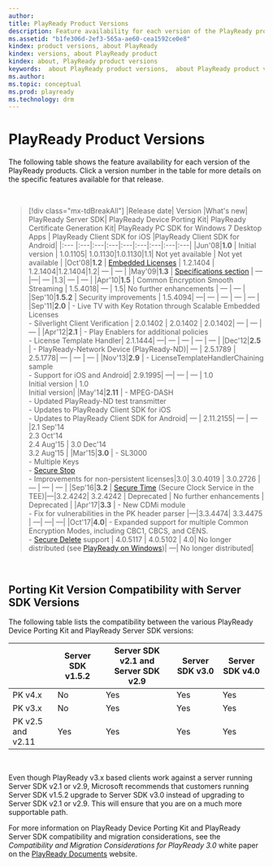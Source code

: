 ```yaml
---
author:
title: PlayReady Product Versions
description: Feature availability for each version of the PlayReady products.
ms.assetid: "b1fe306d-2ef3-565a-ae60-cea1592ce0e8"
kindex: product versions, about PlayReady
kindex: versions, about PlayReady product
kindex: about, PlayReady product versions
keywords:  about PlayReady product versions,  about PlayReady product versions,  PlayReady product versions about
ms.author:
ms.topic: conceptual
ms.prod: playready
ms.technology: drm
---
```



# PlayReady Product Versions

The following table shows the feature availability for each version of the PlayReady products. Click a version number in the table for more details on the specific features available for that release.

&nbsp;
>[!div class="mx-tdBreakAll"]
>|Release date| Version |What's new| PlayReady Server SDK| PlayReady Device Porting Kit| PlayReady Certificate Generation Kit| PlayReady PC SDK for Windows 7 Desktop Apps | PlayReady Client SDK for iOS |PlayReady Client SDK for Android|
>|:--- |:---|:---|:---|:---|:---|:---|:---|:---|
>|Jun'08|**1.0** | Initial version | 1.0.1105| 1.0.1130|1.0.1130|1.1| Not yet available | Not yet available |
>|Oct'08|**1.2** | [Embedded Licenses](embeddedlicenses.md) | 1.2.1404 | 1.2.1404|1.2.1404|1.2| &mdash; | &mdash; |
>|May'09|**1.3** | [Specifications section](../Specifications/specifications.md) | &mdash; |&mdash;| &mdash; |1.3| &mdash; | &mdash; |
>|Apr'10|**1.5** | Common Encryption Smooth Streaming | 1.5.4018| &mdash; | 1.5| No further enhancements | &mdash; | &mdash; |
>|Sep'10|**1.5.2** | Security improvements | 1.5.4094| &mdash;| &mdash; | &mdash; | &mdash; | &mdash; |
>|Sep'11|**2.0** | - Live TV with Key Rotation through Scalable Embedded Licenses<br/>- Silverlight Client Verification | 2.0.1402 | 2.0.1402 | 2.0.1402| &mdash; | &mdash; | &mdash; |
>|Apr'12|**2.1** | - Play Enablers for additional policies<br/>- License Template Handler| 2.1.1444| &mdash;| &mdash; | &mdash; | &mdash; | &mdash; |
>|Dec'12|**2.5** | - PlayReady-Network Device (PlayReady-ND)| &mdash; | 2.5.1789 | 2.5.1778| &mdash; | &mdash; | &mdash; |
>|Nov'13|**2.9** | - LicenseTemplateHandlerChaining sample<br/>- Support for iOS and Android| 2.9.1995| &mdash;| &mdash; | &mdash; | 1.0<br/>Initial version | 1.0<br/>Initial version|
>|May'14|**2.11** | - MPEG-DASH<br/>- Updated PlayReady-ND test transmitter<br/>- Updates to PlayReady Client SDK for iOS<br/>- Updates to PlayReady Client SDK for Android| &mdash; | 2.11.2155| &mdash; | &mdash; |2.1 Sep'14 <br/>2.3 Oct'14 <br/>2.4 Aug'15 |  3.0 Dec'14<br/>3.2 Aug'15 |
>|Mar'15|**3.0** | - SL3000<br/>- Multiple Keys<br/>- [Secure Stop](playreadysecurestopserver.md)<br/>- Improvements for non-persistent licenses|3.0|  3.0.4019 | 3.0.2726 | &mdash; | &mdash; | &mdash;  |
>|Sep'16|**3.2** | [Secure Time](trustedclocks.md) (Secure Clock Service in the TEE)|&mdash;|3.2.4242| 3.2.4242 | Deprecated | No further enhancements | Deprecated |
>|Apr'17|**3.3** | - New CDMi module<br/>- Fix for vulnerabilities in the PK header parser |&mdash;|3.3.4474| 3.3.4475 | &mdash;| &mdash;| &mdash;|
>|Oct'17|**4.0**| - Expanded support for multiple Common Encryption Modes, including CBC1, CBCS, and CENS.<br/>- [Secure Delete](playreadysecuredeleteserver.md) support | 4.0.5117 | 4.0.5102 | 4.0| No longer distributed (see [PlayReady on Windows](playreadyproductsanddeliverables.md#prwindows))| &mdash;| No longer distributed|


&nbsp;

## Porting Kit Version Compatibility with Server SDK Versions


The following table lists the compatibility between the various PlayReady Device Porting Kit and PlayReady Server SDK versions:

| &nbsp;| Server SDK v1.5.2| Server SDK v2.1 and Server SDK v2.9| Server SDK v3.0| Server SDK v4.0 |
| --- | --- | --- | --- | --- |
| PK v4.x| No| Yes | Yes | Yes |
| PK v3.x| No| Yes| Yes| Yes |
| PK v2.5 and v2.11| Yes| Yes| Yes| Yes |


&nbsp;

Even though PlayReady v3.x based clients work against a server running Server SDK v2.1 or v2.9, Microsoft recommends that customers running Server SDK v1.5.2 upgrade to Server SDK v3.0 instead of upgrading to Server SDK v2.1 or v2.9. This will ensure that you are on a much more supportable path.


For more information on PlayReady Device Porting Kit and PlayReady Server SDK compatibility and migration considerations, see the *Compatibility and Migration Considerations for PlayReady 3.0* white paper on the [PlayReady Documents](https://www.microsoft.com/playready/documents/) website.



